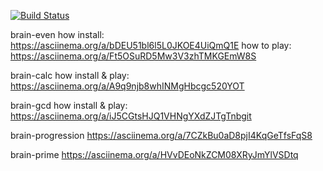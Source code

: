 [![Build Status](https://travis-ci.com/Web-proger/frontend-project-lvl1.svg?branch=master)](https://travis-ci.com/Web-proger/frontend-project-lvl1)

brain-even
how install: https://asciinema.org/a/bDEU51bl6l5L0JKOE4UiQmQ1E
how to play: https://asciinema.org/a/Ft5OSuRD5Mw3V3zhTMKGEmW8S

brain-calc
how install & play: https://asciinema.org/a/A9q9njb8whINMgHbcgc520YOT

brain-gcd
how install & play: https://asciinema.org/a/iJ5CGtsHJQ1VHNgYXdZJTgTnbgit 

brain-progression
https://asciinema.org/a/7CZkBu0aD8pjI4KqGeTfsFqS8

brain-prime
https://asciinema.org/a/HVvDEoNkZCM08XRyJmYlVSDtq